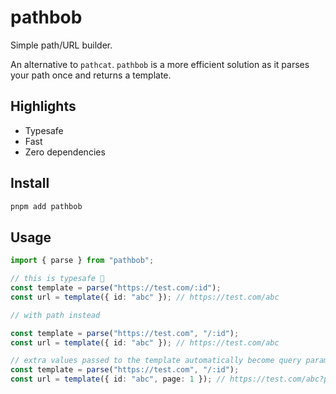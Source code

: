 # pathbob

Simple path/URL builder.

An alternative to `pathcat`. `pathbob` is a more efficient solution as it parses your path once and returns a template.

## Highlights

- Typesafe
- Fast
- Zero dependencies

## Install

```sh
pnpm add pathbob
```

## Usage

```typescript
import { parse } from "pathbob";

// this is typesafe 🤯
const template = parse("https://test.com/:id");
const url = template({ id: "abc" }); // https://test.com/abc

// with path instead

const template = parse("https://test.com", "/:id");
const url = template({ id: "abc" }); // https://test.com/abc

// extra values passed to the template automatically become query params!
const template = parse("https://test.com", "/:id");
const url = template({ id: "abc", page: 1 }); // https://test.com/abc?page=1
```
